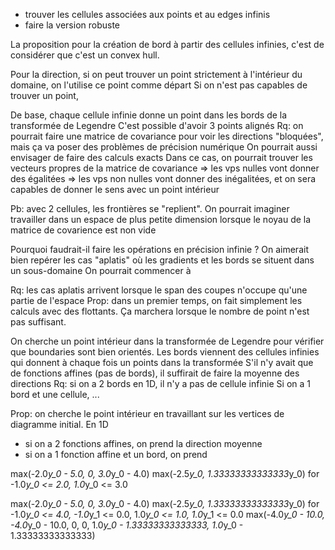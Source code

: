* trouver les cellules associées aux points et au edges infinis
* faire la version robuste


La proposition pour la création de bord à partir des cellules infinies, c'est de considérer que c'est un convex hull.

Pour la direction, si on peut trouver un point strictement à l'intérieur du domaine, on l'utilise ce point comme départ
  Si on n'est pas capables de trouver un point, 

De base, chaque cellule infinie donne un point dans les bords de la transformée de Legendre
  C'est possible d'avoir 3 points alignés
  Rq: on pourrait faire une matrice de covariance pour voir les directions "bloquées", mais ça va poser des problèmes de précision numérique
  On pourrait aussi envisager de faire des calculs exacts
  Dans ce cas, on pourrait trouver les vecteurs propres de la matrice de covariance
    => les vps nulles vont donner des égalitées
    => les vps non nulles vont donner des inégalitées, et on sera capables de donner le sens avec un point intérieur

Pb: avec 2 cellules, les frontières se "replient".
  On pourrait imaginer travailler dans un espace de plus petite dimension lorsque le noyau de la matrice de covarience est non vide


Pourquoi faudrait-il faire les opérations en précision infinie ?
  On aimerait bien repérer les cas "aplatis" où les gradients et les bords se situent dans un sous-domaine
  On pourrait commencer à 

Rq: les cas aplatis arrivent lorsque le span des coupes n'occupe qu'une partie de l'espace
  Prop: dans un premier temps, on fait simplement les calculs avec des flottants. Ça marchera lorsque le nombre de point n'est pas suffisant.

On cherche un point intérieur dans la transformée de Legendre pour vérifier que boundaries sont bien orientés.
  Les bords viennent des cellules infinies qui donnent à chaque fois un points dans la transformée
  S'il n'y avait que de fonctions affines (pas de bords), il suffirait de faire la moyenne des directions
  Rq: si on a 2 bords en 1D, il n'y a pas de cellule infinie
  Si on a 1 bord et une cellule, ...

Prop: on cherche le point intérieur en travaillant sur les vertices de diagramme initial. En 1D
  * si on a 2 fonctions affines, on prend la direction moyenne
  * si on a 1 fonction affine et un bord, on prend 

max(-2.0*y_0 - 5.0, 0, 3.0*y_0 - 4.0)
max(-2.5*y_0, 1.33333333333333*y_0) for -1.0*y_0 <= 2.0, 1.0*y_0 <= 3.0

max(-2.0*y_0 - 5.0, 0, 3.0*y_0 - 4.0)
max(-2.5*y_0, 1.33333333333333*y_0) for -1.0*y_0 <= 4.0, -1.0*y_1 <= 0.0, 1.0*y_0 <= 1.0, 1.0*y_1 <= 0.0
max(-4.0*y_0 - 10.0, -4.0*y_0 - 10.0, 0, 0, 1.0*y_0 - 1.33333333333333, 1.0*y_0 - 1.33333333333333)
